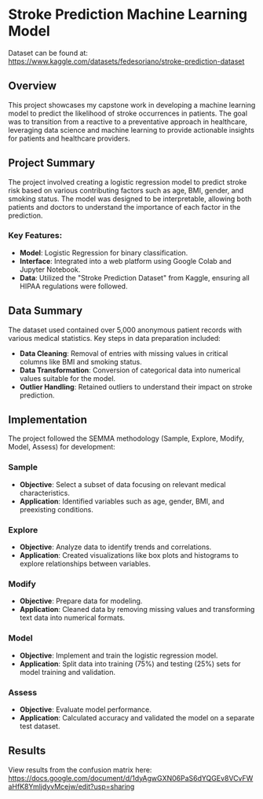 # Stroke Prediction Machine Learning Model
Dataset can be found at: https://www.kaggle.com/datasets/fedesoriano/stroke-prediction-dataset

## Overview
This project showcases my capstone work in developing a machine learning model to predict the likelihood of stroke occurrences in patients. The goal was to transition from a reactive to a preventative approach in healthcare, leveraging data science and machine learning to provide actionable insights for patients and healthcare providers.

## Project Summary
The project involved creating a logistic regression model to predict stroke risk based on various contributing factors such as age, BMI, gender, and smoking status. The model was designed to be interpretable, allowing both patients and doctors to understand the importance of each factor in the prediction.

### Key Features:
- **Model**: Logistic Regression for binary classification.
- **Interface**: Integrated into a web platform using Google Colab and Jupyter Notebook.
- **Data**: Utilized the "Stroke Prediction Dataset" from Kaggle, ensuring all HIPAA regulations were followed.

## Data Summary
The dataset used contained over 5,000 anonymous patient records with various medical statistics. Key steps in data preparation included:
- **Data Cleaning**: Removal of entries with missing values in critical columns like BMI and smoking status.
- **Data Transformation**: Conversion of categorical data into numerical values suitable for the model.
- **Outlier Handling**: Retained outliers to understand their impact on stroke prediction.

## Implementation
The project followed the SEMMA methodology (Sample, Explore, Modify, Model, Assess) for development:

### Sample
- **Objective**: Select a subset of data focusing on relevant medical characteristics.
- **Application**: Identified variables such as age, gender, BMI, and preexisting conditions.

### Explore
- **Objective**: Analyze data to identify trends and correlations.
- **Application**: Created visualizations like box plots and histograms to explore relationships between variables.

### Modify
- **Objective**: Prepare data for modeling.
- **Application**: Cleaned data by removing missing values and transforming text data into numerical formats.

### Model
- **Objective**: Implement and train the logistic regression model.
- **Application**: Split data into training (75%) and testing (25%) sets for model training and validation.

### Assess
- **Objective**: Evaluate model performance.
- **Application**: Calculated accuracy and validated the model on a separate test dataset.

## Results
View results from the confusion matrix here: https://docs.google.com/document/d/1dyAgwGXN06PaS6dYQGEv8VCvFWaHfK8YmljdyvMcejw/edit?usp=sharing





